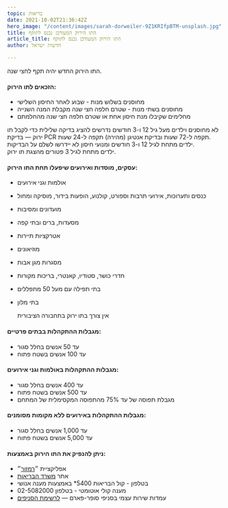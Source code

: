 ```yaml
---
topic: בריאות
date: 2021-10-02T21:36:42Z
hero_image: "/content/images/sarah-dorweiler-9Z1KRIfpBTM-unsplash.jpg"
title: התו הירוק המעודכן נכנס לתוקף
article_title: התו הירוק המעודכן נכנס לתוקף
author: חדשות ישראל

---
```

התו הירוק החדש יהיה תקף לחצי שנה.

#### הזכאים לתו הירוק:

* מחוסנים בשלוש מנות - שבוע לאחר החיסון השלישי
* מחוסנים בשתי מנות - שטרם חלפה חצי שנה מקבלת המנה השנייה
* מחלימים שקיבלו מנת חיסון אחת או שטרם חלפה חצי שנה מהחלמתם

לא מחוסנים וילדים מעל גיל 12 ו-3 חודשים נדרשים להציג בדיקה שלילית כדי לקבל תו ירוק — בדיקת PCR תקפה ל-72 שעות ובדיקת אנטיגן (מהירה) תקפה ל-24 שעות.  
ילדים מתחת לגיל 12 ו-3 חודשים ומנועי חיסון לא יידרשו לשלם על הבדיקות.  
ילדים מתחת לגיל 3 פטורים מהצגת תו ירוק.

#### עסקים, מוסדות ואירועים שיפעלו תחת התו הירוק:

* אולמות וגני אירועים
* כנסים ותערוכות, אירועי תרבות וספורט, קולנוע, הופעות בידור, מוסיקה ומחול
* מועדונים ומסיבות
* מסעדות, ברים ובתי קפה
* אטרקציות תיירות
* מוזיאונים
* מסגרות מגן אבות
* חדרי כושר, סטודיו, קאנטרי, בריכות מקורות
* בתי תפילה עם מעל 50 מתפללים
* בתי מלון

  אין צורך בתו ירוק בתחבורה הציבורית

#### מגבלות ההתקהלות בבתים פרטיים:

* עד 50 אנשים בחלל סגור
* עד 100 אנשים בשטח פתוח

#### מגבלות ההתקהלות באולמות וגני אירועים:

* עד 400 אנשים בחלל סגור
* עד 500 אנשים בשטח פתוח
* מגבלת תפוסה של עד 75% מהתפוסה המקסימלית של המתחם

#### מגבלות ההתקהלות באירועים ללא מקומות מסומנים:

* עד 1,000 אנשים בחלל סגור
* עד 5,000 אנשים בשטח פתוח

#### ניתן להנפיק את התו הירוק באמצעות:

* אפליקציית ״[רמזור](https://apps.apple.com/il/app/רמזור/id1539316439)״
* אתר [משרד הבריאות]()
* בטלפון - קול הבריאות 5400* באמצעות מענה אנושי
* מענה קולי אוטומטי - בטלפון 02-5082000
* עמדות שירות עצמי בסניפי סופר-פארם — [לרשימת הסניפים](https://www.govmap.gov.il/?c=160079.6,589665.28&z=2&lay=GOVINFOSTAND&bs=GOVINFOSTAND%7C161438,591739)